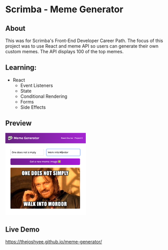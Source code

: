 # Scrimba - Meme Generator 

## About
This was for Scrimba's Front-End Developer Career Path. The focus of this project was to use React and meme API so users can generate their own
custom memes. The API displays 100 of the top memes.

## Learning:
- React
	- Event Listeners
	- State
	- Conditional Rendering
	- Forms
	- Side Effects

## Preview
<img src="https://github.com/thejoshyee/meme-generator/blob/main/meme-generator.png" width="50%" />

## Live Demo
https://thejoshyee.github.io/meme-generator/



